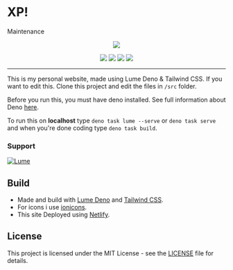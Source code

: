 # XP!
Maintenance

<p align="center">
<img src="https://media1.giphy.com/media/qfLUF9PuBV9SRZKJcv/giphy.webp?cid=6c09b952o8yr0d662y5194r32202gh6somn6n8d6sxeb9wue&ep=v1_internal_gif_by_id&rid=giphy.webp&ct=g">
</p>
<p align="center">
<a href="https://lumde.land/"><img src="https://img.shields.io/badge/Made%20With-Lume-%23000"/></a> <a href="https://tailwindcss.com/"><img src="https://img.shields.io/badge/Tailwind%20CSS-%230ea5e9?logo=tailwindcss&logoColor=white"/></a> <a href="https://deno.land/x/lume"><img src="https://shield.deno.dev/x/lume"/></a> <a href="https://github.com/ahmadxp/ahmadxp.github.io/blob/main/LICENSE"><img src="https://img.shields.io/badge/License-MIT-%230c4a6e"/></a>
</p>

---
This is my personal website, made using Lume Deno & Tailwind CSS. If you want to edit this. Clone this project and edit the files in `/src` folder.

Before you run this, you must have deno installed. See full information about Deno [here](https://deno.land/).

To run this on **localhost** type `deno task lume --serve` or `deno task serve` and when you're done coding type `deno task build`.

### Support
[![Lume](https://img.shields.io/badge/Support%20Me-%23f43f5e?style=for-the-badge&logo=ko-fi&logoColor=white
)](https://ko-fi/ahmadfarhan)

## Build
- Made and build with [Lume Deno](https://lume.land/) and [Tailwind CSS](https://tailwindcss.com).
- For icons i use [ionicons](https://ionic.io/ionicons).
- This site Deployed using [Netlify](https://netlify.com/).

## License
This project is licensed under the MIT License - see the [LICENSE](https://github.com/ahmadxp/ahmadxp.github.io/blob/main/LICENSE) file for details.

